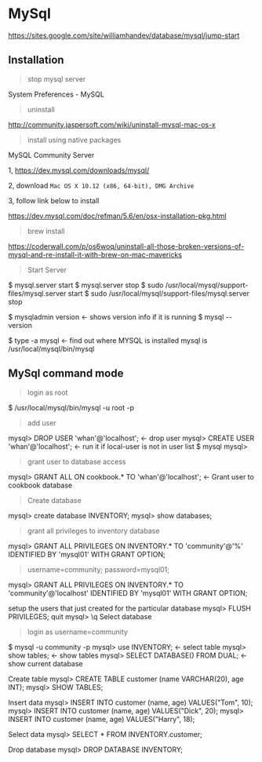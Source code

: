# MySql

https://sites.google.com/site/williamhandev/database/mysql/jump-start

## Installation

> stop mysql server

System Preferences - MySQL
 
> uninstall

http://community.jaspersoft.com/wiki/uninstall-mysql-mac-os-x

> install using native packages

MySQL Community Server

1, https://dev.mysql.com/downloads/mysql/

2, download `Mac OS X 10.12 (x86, 64-bit), DMG Archive`

3, follow link below to install

https://dev.mysql.com/doc/refman/5.6/en/osx-installation-pkg.html

> brew install

https://coderwall.com/p/os6woq/uninstall-all-those-broken-versions-of-mysql-and-re-install-it-with-brew-on-mac-mavericks

> Start Server

$ mysql.server start
$ mysql.server stop
$ sudo /usr/local/mysql/support-files/mysql.server start
$ sudo /usr/local/mysql/support-files/mysql.server stop

$ mysqladmin version   <- shows version info if it is running
$ mysql --version

$ type -a mysql   <- find out where MYSQL is installed
mysql is /usr/local/mysql/bin/mysql

## MySql command mode

> login as root

$ /usr/local/mysql/bin/mysql -u root -p

> add user

mysql> DROP USER 'whan'@'localhost';  <- drop user
mysql> CREATE USER 'whan'@'localhost'; <- run it if local-user is not in user list
$ mysql
mysql>

> grant user to database access

mysql> GRANT ALL ON cookbook.* TO 'whan'@'localhost';  <- Grant user to cookbook database

> Create database

mysql> create database INVENTORY;
mysql> show databases;

> grant all privileges to inventory database

mysql> GRANT ALL PRIVILEGES ON INVENTORY.* TO 'community'@'%' IDENTIFIED BY 'mysql01' WITH GRANT OPTION;

> username=community; password=mysql01;

mysql> GRANT ALL PRIVILEGES ON INVENTORY.* TO 'community'@'localhost' IDENTIFIED BY 'mysql01' WITH GRANT OPTION;
    
setup the users that just created for the particular database
mysql> FLUSH PRIVILEGES;
quit
mysql> \q
Select database

> login as username=community

$ mysql -u community -p
mysql> use INVENTORY;    <- select table
mysql> show tables;   <- show tables
mysql> SELECT DATABASE() FROM DUAL;   <- show current database

Create table
mysql> CREATE TABLE customer (name VARCHAR(20), age INT);
mysql> SHOW TABLES;

Insert data
mysql> INSERT INTO customer (name, age) VALUES("Tom", 10);
mysql> INSERT INTO customer (name, age) VALUES("Dick", 20);
mysql> INSERT INTO customer (name, age) VALUES("Harry", 18);

Select data
mysql> SELECT * FROM INVENTORY.customer;

Drop database
mysql> DROP DATABASE INVENTORY;
